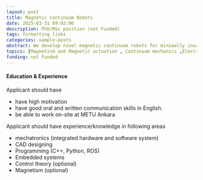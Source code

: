 ```yaml
---
layout: post
title: Magnetic Continuum Robots
date: 2025-03-31 09:02:00
description: PhD/MSc position (not Funded)
tags: formatting links
categories: sample-posts
abstract: We develop novel magnetic continuum robots for minimally invasive robotics operations with medical image guidance. Your task will be exploring different magnetic continuum robot actuation methods, combining ultrahigh field magnetic actuation and concentric-tube robot actuation concepts.
topics: [Magnetism and Magnetic actuation , Continuum mechanics ,Electromagnetic actuation systems,  Mechatronic design, Nonlinear control]
funding: not funded
---
```


<h4> Education & Experience </h4> 

<p>Applicant should have</p>

<ul>
	<li> have high motivation </li>
	<li> have good oral and written communication skills in English. </li>
	<li> be able to work on-site at METU Ankara</li>
</ul>  

<p> Applicant should have experience/knowledge in following areas </p>

<ul>
	<li> mechatronics (integrated hardware and software system) </li>
	<li> CAD designing </li>
	<li> Programming (C++, Python, ROS) </li>
	<li> Embedded systems </li>
	<li> Control theory (optional)</li>
	<li> Magnetism (optional)</li>
</ul>  

